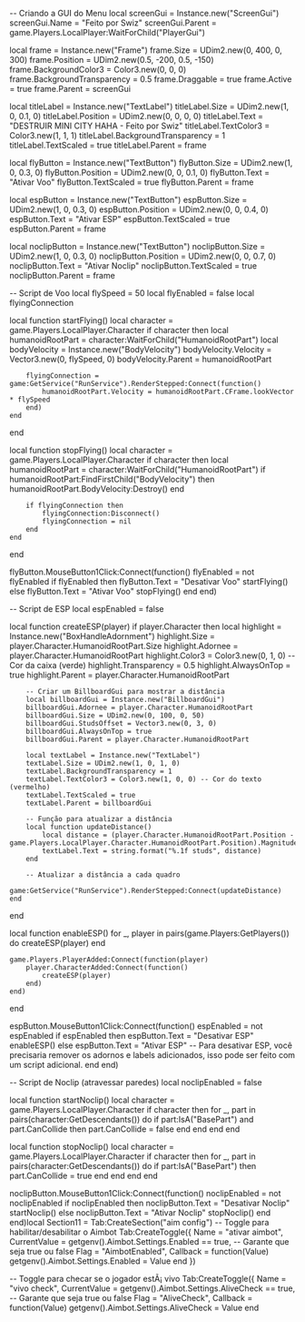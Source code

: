 -- Criando a GUI do Menu
local screenGui = Instance.new("ScreenGui")
screenGui.Name = "Feito por Swiz"
screenGui.Parent = game.Players.LocalPlayer:WaitForChild("PlayerGui")

local frame = Instance.new("Frame")
frame.Size = UDim2.new(0, 400, 0, 300)
frame.Position = UDim2.new(0.5, -200, 0.5, -150)
frame.BackgroundColor3 = Color3.new(0, 0, 0)
frame.BackgroundTransparency = 0.5
frame.Draggable = true
frame.Active = true
frame.Parent = screenGui

local titleLabel = Instance.new("TextLabel")
titleLabel.Size = UDim2.new(1, 0, 0.1, 0)
titleLabel.Position = UDim2.new(0, 0, 0, 0)
titleLabel.Text = "DESTRUIR MINI CITY HAHA - Feito por Swiz"
titleLabel.TextColor3 = Color3.new(1, 1, 1)
titleLabel.BackgroundTransparency = 1
titleLabel.TextScaled = true
titleLabel.Parent = frame

local flyButton = Instance.new("TextButton")
flyButton.Size = UDim2.new(1, 0, 0.3, 0)
flyButton.Position = UDim2.new(0, 0, 0.1, 0)
flyButton.Text = "Ativar Voo"
flyButton.TextScaled = true
flyButton.Parent = frame

local espButton = Instance.new("TextButton")
espButton.Size = UDim2.new(1, 0, 0.3, 0)
espButton.Position = UDim2.new(0, 0, 0.4, 0)
espButton.Text = "Ativar ESP"
espButton.TextScaled = true
espButton.Parent = frame

local noclipButton = Instance.new("TextButton")
noclipButton.Size = UDim2.new(1, 0, 0.3, 0)
noclipButton.Position = UDim2.new(0, 0, 0.7, 0)
noclipButton.Text = "Ativar Noclip"
noclipButton.TextScaled = true
noclipButton.Parent = frame

-- Script de Voo
local flySpeed = 50
local flyEnabled = false
local flyingConnection

local function startFlying()
    local character = game.Players.LocalPlayer.Character
    if character then
        local humanoidRootPart = character:WaitForChild("HumanoidRootPart")
        local bodyVelocity = Instance.new("BodyVelocity")
        bodyVelocity.Velocity = Vector3.new(0, flySpeed, 0)
        bodyVelocity.Parent = humanoidRootPart

        flyingConnection = game:GetService("RunService").RenderStepped:Connect(function()
            humanoidRootPart.Velocity = humanoidRootPart.CFrame.lookVector * flySpeed
        end)
    end
end

local function stopFlying()
    local character = game.Players.LocalPlayer.Character
    if character then
        local humanoidRootPart = character:WaitForChild("HumanoidRootPart")
        if humanoidRootPart:FindFirstChild("BodyVelocity") then
            humanoidRootPart.BodyVelocity:Destroy()
        end

        if flyingConnection then
            flyingConnection:Disconnect()
            flyingConnection = nil
        end
    end
end

flyButton.MouseButton1Click:Connect(function()
    flyEnabled = not flyEnabled
    if flyEnabled then
        flyButton.Text = "Desativar Voo"
        startFlying()
    else
        flyButton.Text = "Ativar Voo"
        stopFlying()
    end
end)

-- Script de ESP
local espEnabled = false

local function createESP(player)
    if player.Character then
        local highlight = Instance.new("BoxHandleAdornment")
        highlight.Size = player.Character.HumanoidRootPart.Size
        highlight.Adornee = player.Character.HumanoidRootPart
        highlight.Color3 = Color3.new(0, 1, 0) -- Cor da caixa (verde)
        highlight.Transparency = 0.5
        highlight.AlwaysOnTop = true
        highlight.Parent = player.Character.HumanoidRootPart

        -- Criar um BillboardGui para mostrar a distância
        local billboardGui = Instance.new("BillboardGui")
        billboardGui.Adornee = player.Character.HumanoidRootPart
        billboardGui.Size = UDim2.new(0, 100, 0, 50)
        billboardGui.StudsOffset = Vector3.new(0, 3, 0)
        billboardGui.AlwaysOnTop = true
        billboardGui.Parent = player.Character.HumanoidRootPart

        local textLabel = Instance.new("TextLabel")
        textLabel.Size = UDim2.new(1, 0, 1, 0)
        textLabel.BackgroundTransparency = 1
        textLabel.TextColor3 = Color3.new(1, 0, 0) -- Cor do texto (vermelho)
        textLabel.TextScaled = true
        textLabel.Parent = billboardGui

        -- Função para atualizar a distância
        local function updateDistance()
            local distance = (player.Character.HumanoidRootPart.Position - game.Players.LocalPlayer.Character.HumanoidRootPart.Position).Magnitude
            textLabel.Text = string.format("%.1f studs", distance)
        end

        -- Atualizar a distância a cada quadro
        game:GetService("RunService").RenderStepped:Connect(updateDistance)
    end
end

local function enableESP()
    for _, player in pairs(game.Players:GetPlayers()) do
        createESP(player)
    end

    game.Players.PlayerAdded:Connect(function(player)
        player.CharacterAdded:Connect(function()
            createESP(player)
        end)
    end)
end

espButton.MouseButton1Click:Connect(function()
    espEnabled = not espEnabled
    if espEnabled then
        espButton.Text = "Desativar ESP"
        enableESP()
    else
        espButton.Text = "Ativar ESP"
        -- Para desativar ESP, você precisaria remover os adornos e labels adicionados, isso pode ser feito com um script adicional.
    end
end)

-- Script de Noclip (atravessar paredes)
local noclipEnabled = false

local function startNoclip()
    local character = game.Players.LocalPlayer.Character
    if character then
        for _, part in pairs(character:GetDescendants()) do
            if part:IsA("BasePart") and part.CanCollide then
                part.CanCollide = false
            end
        end
    end
end

local function stopNoclip()
    local character = game.Players.LocalPlayer.Character
    if character then
        for _, part in pairs(character:GetDescendants()) do
            if part:IsA("BasePart") then
                part.CanCollide = true
            end
        end
    end
end

noclipButton.MouseButton1Click:Connect(function()
    noclipEnabled = not noclipEnabled
    if noclipEnabled then
        noclipButton.Text = "Desativar Noclip"
        startNoclip()
    else
        noclipButton.Text = "Ativar Noclip"
        stopNoclip()
    end
end)local Section11 = Tab:CreateSection("aim config")
-- Toggle para habilitar/desabilitar o Aimbot
Tab:CreateToggle({
    Name = "ativar aimbot",
    CurrentValue = getgenv().Aimbot.Settings.Enabled == true, -- Garante que seja true ou false
    Flag = "AimbotEnabled",
    Callback = function(Value)
        getgenv().Aimbot.Settings.Enabled = Value
    end
})

-- Toggle para checar se o jogador estÃ¡ vivo
Tab:CreateToggle({
    Name = "vivo check",
    CurrentValue = getgenv().Aimbot.Settings.AliveCheck == true, -- Garante que seja true ou false
    Flag = "AliveCheck",
    Callback = function(Value)
        getgenv().Aimbot.Settings.AliveCheck = Value
    end
